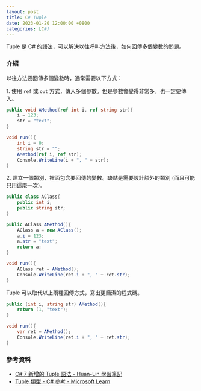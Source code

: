 ```yaml
---
layout: post
title: C# Tuple
date: 2023-01-20 12:00:00 +0800
categories: [C#]
---
```


Tuple 是 C# 的語法，可以解決以往呼叫方法後，如何回傳多個變數的問題。

### 介紹

以往方法要回傳多個變數時，通常需要以下方式：

1\. 使用 `ref` 或 `out` 方式，傳入多個參數。但是參數會變得非常多，也一定要傳入。
```cs
public void AMethod(ref int i, ref string str){
    i = 123;
    str = "text";
}

void run(){
    int i = 0;
    string str = "";
    AMethod(ref i, ref str);
    Console.WriteLine(i + ", " + str);
}
```
2\. 建立一個類別，裡面包含要回傳的變數。缺點是需要設計額外的類別 (而且可能只用這麼一次)。
```cs
public class AClass{
    public int i;
    public string str;
}

public AClass AMethod(){
    AClass a = new AClass();
    a.i = 123;
    a.str = "text";
    return a;
}

void run(){
    AClass ret = AMethod();
    Console.WriteLine(ret.i + ", " + ret.str);
}
```

Tuple 可以取代以上兩種回傳方式，寫出更簡潔的程式碼。

```cs
public (int i, string str) AMethod(){
    return (1, "text");
}

void run(){
    var ret = AMethod();
    Console.WriteLine(ret.i + ", " + ret.str);
}
```

### 參考資料
- [C# 7 新增的 Tuple 語法 - Huan-Lin 學習筆記](https://www.huanlintalk.com/2017/04/c-7-tuple-syntax.html)
- [Tuple 類型 - C# 參考 - Microsoft Learn](https://learn.microsoft.com/zh-tw/dotnet/csharp/language-reference/builtin-types/value-tuples)